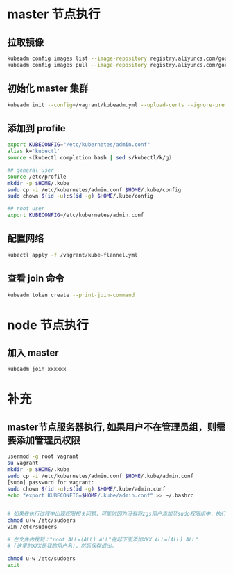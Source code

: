 # master 节点执行

## 拉取镜像

```sh
kubeadm config images list --image-repository registry.aliyuncs.com/google_containers
kubeadm config images pull --image-repository registry.aliyuncs.com/google_containers
```

## 初始化 master 集群

```sh
kubeadm init --config=/vagrant/kubeadm.yml --upload-certs --ignore-preflight-errors=ImagePull
```

## 添加到 profile

```sh
export KUBECONFIG="/etc/kubernetes/admin.conf"
alias k='kubectl' 
source <(kubectl completion bash | sed s/kubectl/k/g)

## general user
source /etc/profile
mkdir -p $HOME/.kube
sudo cp -i /etc/kubernetes/admin.conf $HOME/.kube/config
sudo chown $(id -u):$(id -g) $HOME/.kube/config

## root user
export KUBECONFIG=/etc/kubernetes/admin.conf
```

## 配置网络

```sh
kubectl apply -f /vagrant/kube-flannel.yml
```

## 查看 join 命令

```sh
kubeadm token create --print-join-command
```

# node 节点执行

## 加入 master

```sh
kubeadm join xxxxxx
```


# 补充

## master节点服务器执行, 如果用户不在管理员组，则需要添加管理员权限

```sh
usermod -g root vagrant
su vagrant
mkdir -p $HOME/.kube
sudo cp -i /etc/kubernetes/admin.conf $HOME/.kube/admin.conf
[sudo] password for vagrant: 
sudo chown $(id -u):$(id -g) $HOME/.kube/admin.conf
echo "export KUBECONFIG=$HOME/.kube/admin.conf" >> ~/.bashrc


# 如果在执行过程中出现权限相关问题，可能时因为没有将zgs用户添加至sudo权限组中，执行下面命令。执行时需要切换至root用户下。
chmod u+w /etc/sudoers
vim /etc/sudoers

# 在文件内找到："root ALL=(ALL) ALL"在起下面添加XXX ALL=(ALL) ALL"
# (这里的XXX是我的用户名)，然后保存退出。

chmod u-w /etc/sudoers
exit
```
